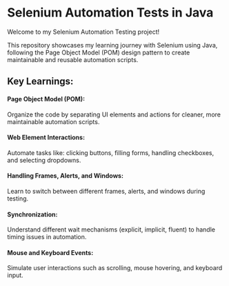 # Selenium Automation Tests in Java
Welcome to my Selenium Automation Testing project! 

This repository showcases my learning journey with Selenium using Java, following the Page Object Model (POM) design pattern to create maintainable and reusable automation scripts.

## Key Learnings:
#### Page Object Model (POM): 
Organize the code by separating UI elements and actions for cleaner, more maintainable automation scripts.
#### Web Element Interactions: 
Automate tasks like: clicking buttons, filling forms, handling checkboxes, and selecting dropdowns.
#### Handling Frames, Alerts, and Windows: 
Learn to switch between different frames, alerts, and windows during testing.
#### Synchronization: 
Understand different wait mechanisms (explicit, implicit, fluent) to handle timing issues in automation.
#### Mouse and Keyboard Events: 
Simulate user interactions such as scrolling, mouse hovering, and keyboard input.
